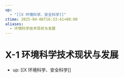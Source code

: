 ```yaml
---
up:
  - "[[X 环境科学、安全科学]]"
ctime: 2025-04-06T16:33:41+08:00
aliases:
  - 环境科学技术现状与发展
---
```


# X-1 环境科学技术现状与发展

- up: [[X 环境科学、安全科学]]
